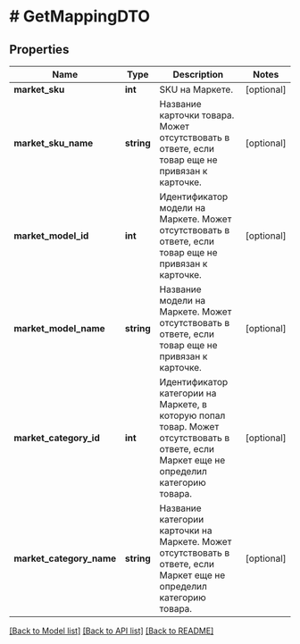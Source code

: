 # # GetMappingDTO

## Properties

Name | Type | Description | Notes
------------ | ------------- | ------------- | -------------
**market_sku** | **int** | SKU на Маркете. | [optional]
**market_sku_name** | **string** | Название карточки товара.  Может отсутствовать в ответе, если товар еще не привязан к карточке. | [optional]
**market_model_id** | **int** | Идентификатор модели на Маркете.  Может отсутствовать в ответе, если товар еще не привязан к карточке. | [optional]
**market_model_name** | **string** | Название модели на Маркете.  Может отсутствовать в ответе, если товар еще не привязан к карточке. | [optional]
**market_category_id** | **int** | Идентификатор категории на Маркете, в которую попал товар.  Может отсутствовать в ответе, если Маркет еще не определил категорию товара. | [optional]
**market_category_name** | **string** | Название категории карточки на Маркете.  Может отсутствовать в ответе, если Маркет еще не определил категорию товара. | [optional]

[[Back to Model list]](../../README.md#models) [[Back to API list]](../../README.md#endpoints) [[Back to README]](../../README.md)
